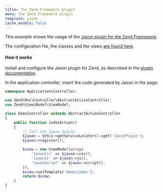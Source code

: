 ```yaml
---
title: The Zend Framework plugin
menu: The Zend Framework plugin
template: jaxon
cache_enable: false
---
```


This example shows the usage of the [Jaxon plugin for the Zend Framework](https://github.com/jaxon-php/jaxon-zend?target=_blank).

The configuration file, the classes and the views [are found here](https://github.com/jaxon-php/jaxon-examples/tree/master/frameworks/zend?target=_blank).

#### How it works

Install and configure the Jaxon plugin for Zend, as described in the [plugin documentation](https://github.com/jaxon-php/jaxon-zend?target=_blank).

In the application controller, insert the code generated by Jaxon in the page.

```php
namespace Application\Controller;

use Zend\Mvc\Controller\AbstractActionController;
use Zend\View\Model\ViewModel;

class DemoController extends AbstractActionController
{
    public function indexAction()
    {
        // Call the Jaxon module
        $jaxon = $this->getServiceLocator()->get('JaxonPlugin');
        $jaxon->register();

        $view = new ViewModel(array(
            'JaxonCss' => $jaxon->css(),
            'JaxonJs' => $jaxon->js(),
            'JaxonScript' => $jaxon->script(),
        ));
        $view->setTemplate('demo/index');
        return $view;
    }
}
```
